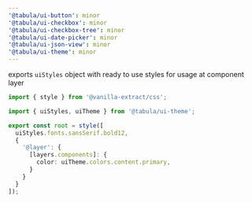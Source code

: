 ```yaml
---
'@tabula/ui-button': minor
'@tabula/ui-checkbox': minor
'@tabula/ui-checkbox-tree': minor
'@tabula/ui-date-picker': minor
'@tabula/ui-json-view': minor
'@tabula/ui-theme': minor
---
```


exports `uiStyles` object with ready to use styles for usage at component layer

```typescript
import { style } from '@vanilla-extract/css';

import { uiStyles, uiTheme } from '@tabula/ui-theme';

export const root = style([
  uiStyles.fonts.sansSerif.bold12,
  {
    '@layer': {
      [layers.components]: {
        color: uiTheme.colors.content.primary,
      }
    }
  }
]);
```
